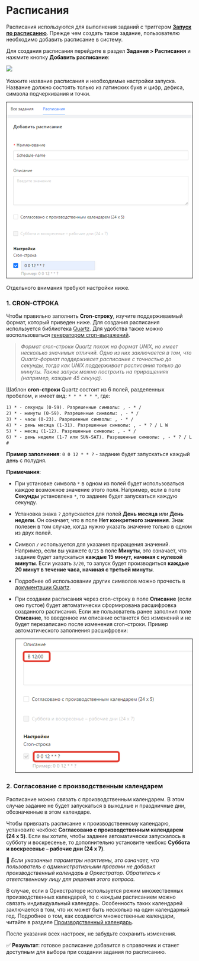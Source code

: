 # Расписания

Расписания используются для выполнения заданий с триггером [**Запуск по расписанию**](https://docs.primo-rpa.ru/primo-rpa/orchestrator/orchestrator-user/tasks-overview#triggery). Прежде чем создать такое задание, пользователю необходимо добавить расписание в систему.

Для создания расписания перейдите в раздел **Задания > Расписания** и нажмите кнопку **Добавить расписание**:

![](../../../../orchestrator-new/resources/orchestrator-user/tasks/button-add-schedule.png)

Укажите название расписания и необходимые настройки запуска. Название должно состоять только из латинских букв и цифр, дефиса, символа подчеркивания и точки.

![](../../../orchestrator-new/resources/orchestrator-user/tasks/addition-form-schedule-in-orch.png)

Отдельного внимания требуют настройки ниже.

### 1. **CRON-СТРОКА**

Чтобы правильно заполнить **Cron-строку**, изучите поддерживаемый формат, который приведен ниже. Для создания расписания используется библиотека [Quartz](https://www.quartz-scheduler.net/documentation/quartz-3.x/tutorial/crontriggers.html). Для удобства также можно воспользоваться [генератором cron-выражений](https://www.freeformatter.com/cron-expression-generator-quartz.html).

> *Формат cron-строки Quartz похож на формат UNIX, но имеет несколько значимых отличий. Одно из них заключается в том, что Quartz-формат поддерживает расписание с точностью до секунды, тогда как UNIX поддерживает расписания только до минуты. Также запуск можно построить на приращениях (например, каждые 45 секунд).*

Шаблон **cron-строки** Quartz состоит из 6 полей, разделенных пробелом, и имеет вид: `* * * * * *`, где:
   
    1) * - секунды (0-59). Разрешенные символы: , - * /
    2) * - минуты (0-59). Разрешенные символы: , - * /
    3) * - часы (0-23). Разрешенные символы: , - * /
    4) * - день месяца (1-31). Разрешенные символы: , - * ? / L W
    5) * - месяц (1-12). Разрешенные символы: , - * /
    6) * - день недели (1-7 или SUN-SAT). Разрешенные символы: , - * ? / L #
 
**Пример заполнения**: `0 0 12 * * ?` - задание будет запускаться каждый день с полудня.

**Примечания**:

* При установке символа `*` в одном из полей будет использоваться каждое возможное значение этого поля. Например, если в поле **Секунды** установлена `*`, то задание будет запускаться каждую секунду.

* Установка знака `?` допускается для полей **День месяца** или **День недели**. Он означает, что в поле **Нет конкретного значения**. Знак полезен в том случае, когда нужно указать значение только в одном из двух полей.

* Символ `/` используется для указания приращения значений. Например, если вы укажете `0/15` в поле **Минуты**, это означает, что задание будет запускаться **каждые 15 минут, начиная с нулевой минуты**. Если указать `3/20`, то запуск будет производиться **каждые 20 минут в течение часа, начиная с третьей минуты**.
* Подробнее об использовании других символов можно прочесть в [документации Quartz](https://www.quartz-scheduler.net/documentation/quartz-3.x/tutorial/crontriggers.html#cron-expressions).
* При создании расписания через cron-строку в поле **Описание** (если оно пустое) будет автоматически сформирована расшифровка созданного расписания. Если же пользователь ранее заполнил поле **Описание**, то введенное им описание останется без изменений и не будет перезаписано после изменения cron-строки. Пример автоматического заполнения расшифровки:

  ![](../../../orchestrator-new/resources/orchestrator-user/tasks/schedule-task-cron-and-description.png)


### 2. **Согласование с производственным календарем**

Расписание можно связать с производственным календарем. В этом случае задание не будет запускаться в выходные и праздничные дни, обозначенные в этом календаре.

Чтобы привязать расписание к производственному календарю, установите чекбокс **Согласовано с производственным календарем (24 x 5)**. Если вы хотите, чтобы задание автоматически запускалось в субботу и воскресенье, то дополнительно установите чекбокс **Суббота и воскресенье – рабочие дни (24 x 7)**.

:small_orange_diamond: *Если указанные параметры неактивны, это означает, что пользователь с административными правами не добавил производственный календарь в Оркестратор. Обратитесь к ответственному лицу для решения этого вопроса.*

В случае, если в Оркестраторе используется режим множественных производственных календарей, то с каждым расписанием можно связать индивидуальный календарь. Особенность таких календарей заключается в том, что их может быть несколько на один календарный год. Подробнее о том, как создаются множественные календари, читайте в разделе [Производственный календарь](https://docs.primo-rpa.ru/primo-rpa/orchestrator/orchestrator-admin/calendar).

После указания всех настроек, не забудьте сохранить изменения.

:white_check_mark: **Результат**: готовое расписание добавится в справочник и станет доступным для выбора при создании задания по расписанию.
